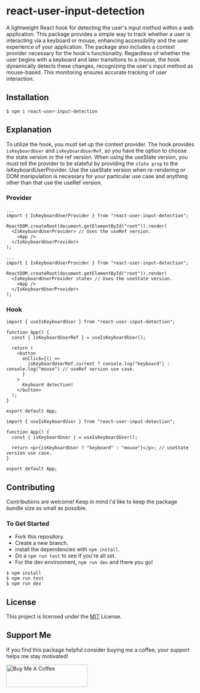 # react-user-input-detection
A lightweight React hook for detecting the user's input method within a web application. This package provides a simple way to track whether a user is interacting via a keyboard or mouse, enhancing accessibility and the user experience of your application. The package also includes a context provider necessary for the hook's functionality. Regardless of whether the user begins with a keyboard and later transitions to a mouse, the hook dynamically detects these changes, recognizing the user's input method as mouse-based. This monitoring ensures accurate tracking of user interaction.

## Installation
```
$ npm i react-user-input-detection
```

## Explanation
To utilize the hook, you must set up the context provider. The hook provides `isKeyboardUser` and `isKeyboardUserRef`, so you have the option to choose the state version or the ref version. When using the useState version, you must tell the provider to be stateful by providing the `state prop` to the IsKeyboardUserProvider. Use the useState version when re-rendering or DOM manipulation is necessary for your particular use case and anything other than that use the useRef version.

### Provider
```
...
import { IsKeyboardUserProvider } from "react-user-input-detection";

ReactDOM.createRoot(document.getElementById("root")).render(
  <IsKeyboardUserProvider> // Uses the useRef version.
    <App />
  </IsKeyboardUserProvider>
);
```
```
...
import { IsKeyboardUserProvider } from "react-user-input-detection";

ReactDOM.createRoot(document.getElementById("root")).render(
  <IsKeyboardUserProvider state> // Uses the useState version.
    <App />
  </IsKeyboardUserProvider>
);
```

### Hook
```
import { useIsKeyboardUser } from "react-user-input-detection";

function App() {
  const { isKeyboardUserRef } = useIsKeyboardUser();

  return (
    <button
      onClick={() =>
        isKeyboardUserRef.current ? console.log("keyboard") : console.log("mouse") // useRef version use case.
      }
    >
      Keyboard detection!
    </button>
  );
}

export default App;
```
```
import { useIsKeyboardUser } from "react-user-input-detection";

function App() {
  const { isKeyboardUser } = useIsKeyboardUser();

  return <p>{isKeyboardUser ? "keyboard" : "mouse"}</p>; // useState version use case.
}

export default App;
```

## Contributing
Contributions are welcome! Keep in mind I'd like to keep the package bundle size as small as possible.

### To Get Started
- Fork this repository.
- Create a new branch.
- install the dependencies with `npm install`.
- Do a `npm run test` to see if you're all set.
- For the dev environment, `npm run dev` and there you go!

```
$ npm install
$ npm run test
$ npm run dev
```

## License
This project is licensed under the [MIT](https://github.com/dBish6/react-user-input-detection/blob/master/LICENSE) License.

## Support Me
If you find this package helpful consider buying me a coffee, your support helps me stay motivated!

<a href="https://www.buymeacoffee.com/dBish" target="_blank"><img src="https://cdn.buymeacoffee.com/buttons/v2/default-yellow.png" alt="Buy Me A Coffee" style="height: 60px !important;width: 217px !important;" ></a>
